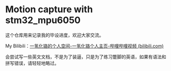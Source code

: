 # Motion capture with stm32_mpu6050

这个仓库用来记录我的毕设进度，欢迎大家交流。

My Bilibili：[一氢化铬的个人空间-一氢化铬个人主页-哔哩哔哩视频 (bilibili.com)](https://space.bilibili.com/16524847?spm_id_from=333.1296.0.0)

会尝试写一些英文文档，不是为了装逼，只是为了练习蹩脚的英语，如果有语法和拼写错误，请轻轻地略过。
